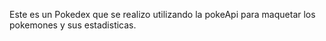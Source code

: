 Este es un Pokedex que se realizo utilizando la pokeApi para maquetar los pokemones y sus estadisticas.